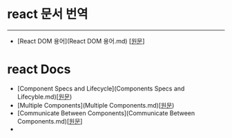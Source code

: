 # react 문서 번역
---

- [React DOM 용어](React DOM 용어.md) [[원문](https://gist.github.com/sebmarkbage/fcb1b6ab493b0c77d589)]


# react Docs

- [Component Specs and Lifecycle](Components Specs and Lifecyble.md)[[원문](http://facebook.github.io/react/docs/getting-started.html))
- [Multiple Components](Multiple Components.md)[[원문](http://facebook.github.io/react/docs/multiple-components.html))
- [Communicate Between Components](Communicate Between Components.md)[[원문](http://facebook.github.io/react/tips/communicate-between-components.html)]
- 
